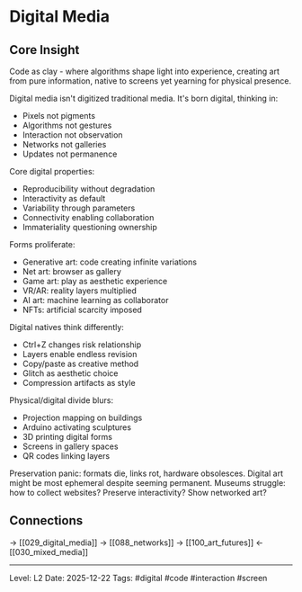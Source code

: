 # Digital Media

## Core Insight
Code as clay - where algorithms shape light into experience, creating art from pure information, native to screens yet yearning for physical presence.

Digital media isn't digitized traditional media. It's born digital, thinking in:
- Pixels not pigments
- Algorithms not gestures
- Interaction not observation
- Networks not galleries
- Updates not permanence

Core digital properties:
- Reproducibility without degradation
- Interactivity as default
- Variability through parameters
- Connectivity enabling collaboration
- Immateriality questioning ownership

Forms proliferate:
- Generative art: code creating infinite variations
- Net art: browser as gallery
- Game art: play as aesthetic experience  
- VR/AR: reality layers multiplied
- AI art: machine learning as collaborator
- NFTs: artificial scarcity imposed

Digital natives think differently:
- Ctrl+Z changes risk relationship
- Layers enable endless revision
- Copy/paste as creative method
- Glitch as aesthetic choice
- Compression artifacts as style

Physical/digital divide blurs:
- Projection mapping on buildings
- Arduino activating sculptures
- 3D printing digital forms
- Screens in gallery spaces
- QR codes linking layers

Preservation panic: formats die, links rot, hardware obsolesces. Digital art might be most ephemeral despite seeming permanent. Museums struggle: how to collect websites? Preserve interactivity? Show networked art?

## Connections
→ [[029_digital_media]]
→ [[088_networks]]
→ [[100_art_futures]]
← [[030_mixed_media]]

---
Level: L2
Date: 2025-12-22
Tags: #digital #code #interaction #screen